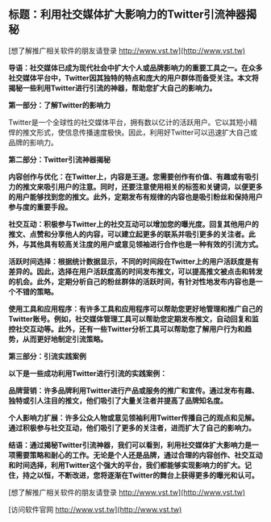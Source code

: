 ## **标题：利用社交媒体扩大影响力的Twitter引流神器揭秘**

[想了解推广相关软件的朋友请登录 http://www.vst.tw](http://www.vst.tw)

**导语：社交媒体已成为现代社会中扩大个人或品牌影响力的重要工具之一。在众多社交媒体平台中，Twitter因其独特的特点和庞大的用户群体而备受关注。本文将揭秘一些利用Twitter进行引流的神器，帮助您扩大自己的影响力。**

**第一部分：了解Twitter的影响力**

Twitter是一个全球性的社交媒体平台，拥有数以亿计的活跃用户。它以其短小精悍的推文形式，使信息传播速度极快。因此，利用好Twitter可以迅速扩大自己或品牌的影响力。

**第二部分：Twitter引流神器揭秘**

**内容创作与优化：在Twitter上，内容是王道。您需要创作有价值、有趣或有吸引力的推文来吸引用户的注意。同时，还要注意使用相关的标签和关键词，以便更多的用户能够找到您的推文。此外，定期发布有规律的内容也是吸引粉丝和保持用户参与度的重要手段。**

**社交互动：积极参与Twitter上的社交互动可以增加您的曝光度。回复其他用户的推文、点赞和分享他人的内容，可以建立起更多的联系并吸引更多的关注者。此外，与其他具有较高关注度的用户或意见领袖进行合作也是一种有效的引流方式。**

**活跃时间选择：根据统计数据显示，不同的时间段在Twitter上的用户活跃度是有差异的。因此，选择在用户活跃度高的时间发布推文，可以提高推文被点击和转发的机会。此外，定期分析自己的粉丝群体的活跃时间，有针对性地发布内容也是一个不错的策略。**

**使用工具和应用程序：有许多工具和应用程序可以帮助您更好地管理和推广自己的Twitter账号。例如，社交媒体管理工具可以帮助您定期发布推文，自动回复和监控社交互动等。此外，还有一些Twitter分析工具可以帮助您了解用户行为和趋势，从而更好地制定引流策略。**

**第三部分：引流实践案例**

**以下是一些成功利用Twitter进行引流的实践案例：**

**品牌营销：许多品牌利用Twitter进行产品或服务的推广和宣传。通过发布有趣、独特或引人注目的推文，他们吸引了大量关注者并提高了品牌知名度。**

**个人影响力扩展：许多公众人物或意见领袖利用Twitter传播自己的观点和见解。通过积极参与社交互动，他们吸引了更多的关注者，进而扩大了自己的影响力。**

**结语：通过揭秘Twitter引流神器，我们可以看到，利用社交媒体扩大影响力是一项需要策略和耐心的工作。无论是个人还是品牌，通过合理的内容创作、社交互动和时间选择，利用Twitter这个强大的平台，我们都能够实现影响力的扩大。记住，持之以恒，不断改进，您将逐渐在Twitter的舞台上获得更多的曝光和认可。**

[想了解推广相关软件的朋友请登录 http://www.vst.tw](http://www.vst.tw)


[访问软件官网 http://www.vst.tw](http://www.vst.tw)
